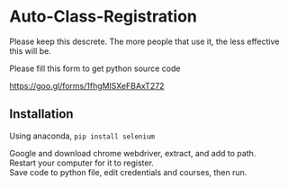 # Auto-Class-Registration

Please keep this descrete. The more people that use it, the less effective this will be.  

Please fill this form to get python source code  

https://goo.gl/forms/1fhgMlSXeFBAxT272

## Installation
Using anaconda,
`pip install selenium`  

Google and download chrome webdriver, extract, and add to path.  
Restart your computer for it to register.  
Save code to python file, edit credentials and courses, then run.
